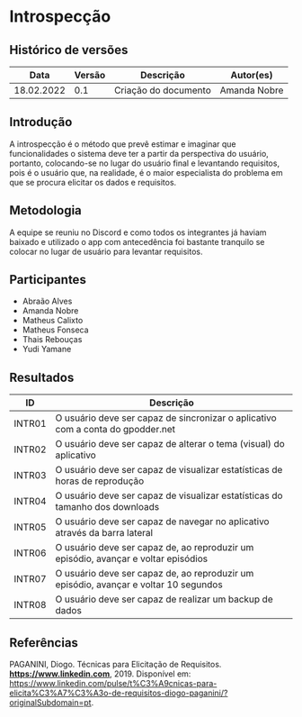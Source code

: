 # Introspecção

## Histórico de versões
| Data         | Versão   | Descrição              | Autor(es)               |
|--------------|----------|------------------------|-------------------------|
|  18.02.2022  |   0.1    |  Criação do documento  |  Amanda Nobre           |

## Introdução

A introspecção é o método que prevê estimar e imaginar que funcionalidades o sistema deve ter a partir da perspectiva do usuário, portanto, colocando-se no lugar do usuário final e levantando requisitos, pois é o usuário que, na realidade, é o maior especialista do problema em que se procura elicitar os dados e requisitos.

## Metodologia

A equipe se reuniu no Discord e como todos os integrantes já haviam baixado e utilizado o app com antecedência foi bastante tranquilo se colocar no lugar de usuário para levantar requisitos.

## Participantes
- Abraão Alves
- Amanda Nobre
- Matheus Calixto
- Matheus Fonseca
- Thais Rebouças
- Yudi Yamane

## Resultados

|   ID   | Descrição              | 
|--------|------------------------|
|  INTR01  | O usuário deve ser capaz de sincronizar o aplicativo com a conta do gpodder.net |
|  INTR02  | O usuário deve ser capaz de alterar o tema (visual) do aplicativo |
|  INTR03  | O usuário deve ser capaz de visualizar estatísticas de horas de reprodução |
|  INTR04  | O usuário deve ser capaz de visualizar estatísticas do tamanho dos downloads |
|  INTR05  | O usuário deve ser capaz de navegar no aplicativo através da barra lateral |
|  INTR06  | O usuário deve ser capaz de, ao reproduzir um episódio, avançar e voltar episódios |
|  INTR07  | O usuário deve ser capaz de, ao reproduzir um episódio, avançar e voltar 10 segundos |
|  INTR08  | O usuário deve ser capaz de realizar um backup de dados |

## Referências

PAGANINI, Diogo. Técnicas para Elicitação de Requisitos. **https://www.linkedin.com**, 2019. Disponível em: <https://www.linkedin.com/pulse/t%C3%A9cnicas-para-elicita%C3%A7%C3%A3o-de-requisitos-diogo-paganini/?originalSubdomain=pt>.